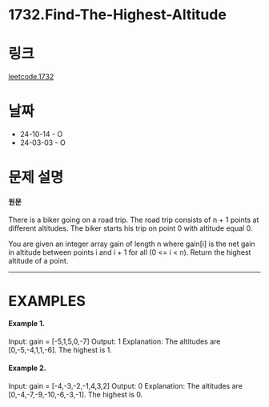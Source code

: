 # 1732.Find-The-Highest-Altitude

# 링크

[leetcode.1732](https://leetcode.com/problems/find-the-highest-altitude/description/?envType=study-plan-v2&envId=leetcode-75)

# 날짜

- 24-10-14 - O
- 24-03-03 - O

# 문제 설명

#### 원문

There is a biker going on a road trip. The road trip consists of n + 1 points at different altitudes. The biker starts his trip on point 0 with altitude equal 0.

You are given an integer array gain of length n where gain[i] is the net gain in altitude between points i​​​​​​ and i + 1 for all (0 <= i < n). Return the highest altitude of a point.

---

# EXAMPLES

#### Example 1.

Input: gain = [-5,1,5,0,-7]
Output: 1
Explanation: The altitudes are [0,-5,-4,1,1,-6]. The highest is 1.

#### Example 2.

Input: gain = [-4,-3,-2,-1,4,3,2]
Output: 0
Explanation: The altitudes are [0,-4,-7,-9,-10,-6,-3,-1]. The highest is 0.
